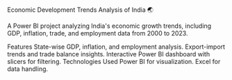 Economic Development Trends Analysis of India 🌏

A Power BI project analyzing India's economic growth trends, including GDP, inflation, trade, and employment data from 2000 to 2023.

Features
State-wise GDP, inflation, and employment analysis.
Export-import trends and trade balance insights.
Interactive Power BI dashboard with slicers for filtering.
Technologies Used
Power BI for visualization.
Excel for data handling.
